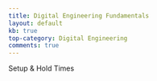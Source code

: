 ```yaml
---
title: Digital Engineering Fundamentals
layout: default
kb: true
top-category: Digital Engineering
comments: true
---
```


Setup & Hold Times
